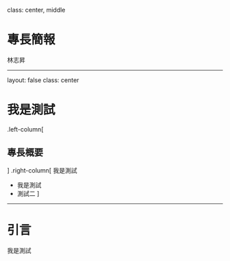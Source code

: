 class: center, middle

# 專長簡報 

林志昇 

---

layout: false
class: center

# 我是測試

.left-column[
  ## 專長概要
]
.right-column[
  我是測試
  - 我是測試
  - 測試二
]

---

# 引言

我是測試 